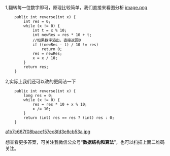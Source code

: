 
1,翻转每一位数字即可，原理比较简单，我们直接来看图分析
 [image.png](https://pic.leetcode-cn.com/a161e3f0d41ad2866cb2bffe12084963b4e4c2e20086b71e377618d6b944fe4c-image.png)

```
    public int reverse(int x) {
        int res = 0;
        while (x != 0) {
            int t = x % 10;
            int newRes = res * 10 + t;
            //如果数字溢出，直接返回0
            if ((newRes - t) / 10 != res)
                return 0;
            res = newRes;
            x = x / 10;
        }
        return res;
    }
```
2,实际上我们还可以改的更简洁一下
```
    public int reverse(int x) {
        long res = 0;
        while (x != 0) {
            res = res * 10 + x % 10;
            x /= 10;
        }
        return (int) res == res ? (int) res : 0;
    }
```

 [a1b7c667f08bace157ec8fd3e8cb53a.jpg](https://pic.leetcode-cn.com/6838da54f250280af50694e092d08d7fa238b845406a04ca21b7c9d8ac6b4839-a1b7c667f08bace157ec8fd3e8cb53a.jpg)

想查看更多答案，可关注我微信公众号“**数据结构和算法**”，也可以扫描上面二维码关注。
